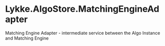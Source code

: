 # Lykke.AlgoStore.MatchingEngineAdapter
Matching Engine Adapter - intermediate service between the Algo Instance and Matching Engine
